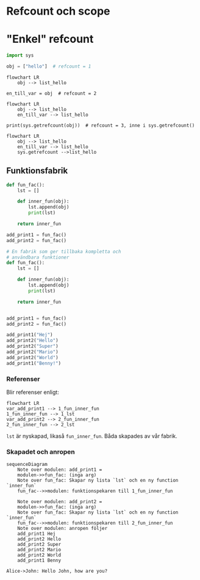 # Refcount och scope

# "Enkel" refcount

```python
import sys

obj = ["hello"]  # refcount = 1
```

```mermaid
flowchart LR
    obj --> list_hello
```

```
en_till_var = obj  # refcount = 2
```
```mermaid
flowchart LR
    obj --> list_hello
    en_till_var --> list_hello
```

```
print(sys.getrefcount(obj))  # refcount = 3, inne i sys.getrefcount()
```

```mermaid
flowchart LR
    obj --> list_hello
    en_till_var --> list_hello
    sys.getrefcount -->list_hello
```

## Funktionsfabrik

```python
def fun_fac():
    lst = []

    def inner_fun(obj):
        lst.append(obj)
        print(lst)

    return inner_fun

add_print1 = fun_fac()
add_print2 = fun_fac()

# En fabrik som ger tillbaka kompletta och
# användbara funktioner
def fun_fac():
    lst = []

    def inner_fun(obj):
        lst.append(obj)
        print(lst)

    return inner_fun


add_print1 = fun_fac()
add_print2 = fun_fac()

add_print1("Hej")
add_print2("Hello")
add_print2("Super")
add_print2("Mario")
add_print2("World")
add_print1("Benny!")
```

### Referenser

Blir referenser enligt:
```mermaid
flowchart LR
var_add_print1 --> 1_fun_inner_fun
1_fun_inner_fun --> 1_lst
var_add_print2 --> 2_fun_inner_fun
2_fun_inner_fun --> 2_lst

```
`lst` är nyskapad, likaså `fun_inner_fun`. Båda skapades av vår fabrik.

### Skapadet och anropen

```mermaid
sequenceDiagram
    Note over modulen: add_print1 =
    modulen->>fun_fac: (inga arg)
    Note over fun_fac: Skapar ny lista `lst` och en ny function `inner_fun`
    fun_fac-->>modulen: funktionspekaren till 1_fun_inner_fun

    Note over modulen: add_print2 =
    modulen->>fun_fac: (inga arg)
    Note over fun_fac: Skapar ny lista `lst` och en ny function `inner_fun`
    fun_fac-->>modulen: funktionspekaren till 2_fun_inner_fun
    Note over modulen: anropen följer
    add_print1 Hej
    add_print2 Hello
    add_print2 Super
    add_print2 Mario
    add_print2 World
    add_print1 Benny

```

    Alice->John: Hello John, how are you?

